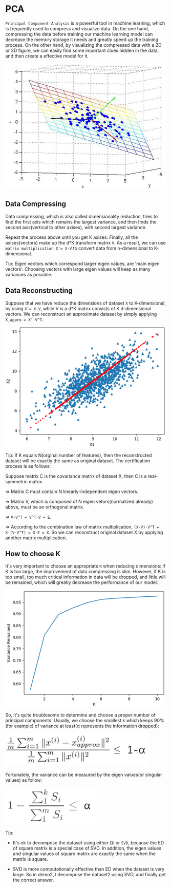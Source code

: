 # PCA
`Principal Component Analysis` is a powerful tool in machine learning, which is frequently used to compress and visualize data. On the one hand, compressing the data before training our machine learning model can decrease the memory storage it needs and greatly speed up the training process. On the other hand, by visualizing the compressed data with a 2D or 3D figure, we can easily find some important clues hidden in the data, and then create a effective model for it. 

<img width='501' height='394' src="https://github.com/Kobeyond/Codes-for-Machine-Learning/blob/master/PCA/data/PCA_3D.jpg"/>

## Data Compressing

Data compressing, which is also called dimensionality reduction, tries to find the first axis which remains the largest variance, and then finds the second axis(vertical to other axises), with second largest variance. 

Repeat the process above until you get K axises. Finally, all the axises(vectors) make up the d*K transform matrix `V`. As a result, we can use `matrix multiplication X'= X·V` to convert data from n-dimensional to K-dimensional. 

Tip: Eigen vectors which correspond larger eigen values, are 'main eigen vectors'. Choosing vectors with large eigen values will keep as many variances as possible.

## Data Reconstructing

Suppose that we have reduce the dimensions of dataset `X` to K-dimensional, by using `X'= X·V`, while V is a d*K matrix consists of K d-dimensional vectors. We can reconstruct an approximate dataset by simply applying `X_appro = X'·V^T`. 

<img width='500' height='375' src="https://github.com/Kobeyond/Codes-for-Machine-Learning/blob/master/PCA/data/PCA_model.png"/>

Tip: If K equals N(orginal number of features), then the reconstructed dataset will be exactly the same as original dataset. The certification process is as follows:

Suppose matrix C is the covariance matrix of dataset X, then C is a real-symmetric matrix.

=> Matrix C must contain N linearly-independent eigen vectors.

=> Matrix V, which is composed of N eigen vetors(normalized already) above, must be an orthogonal matrix.

=> `V·V^T = V^T·V = E`. 

=> According to the combination law of matrix multiplication, `(X·V)·V^T = X·(V·V^T) = X·E = X`. So we can reconstruct original dataset  X by applying another matrix multiplication. 


## How to choose K

It's very important to choose an appropriate `K` when reducing dimensions: If K is too large, the improvement of data compressing is slim. However, if K is too small, too much critical information in data will be dropped, and little will be remained, which will greatly decrease the performance of our model.

<img width='500' height='365' src="https://github.com/Kobeyond/Codes-for-Machine-Learning/blob/master/PCA/data/choose_k_new.png"/>

So, it's quite troublesome to determine and choose a proper number of principal components. Usually, we choose the smallest k which keeps 90%(for example) of variance at least(α represents the information dropped):

<img width='450' height='104' src="https://github.com/Kobeyond/Codes-for-Machine-Learning/blob/master/PCA/data/formulars_variance.png"/>

Fortunately, the variance can be measured by the eigen values(or singular values) as follow:

<img width='280' height='116' src="https://github.com/Kobeyond/Codes-for-Machine-Learning/blob/master/PCA/data/singular.png"/>

Tip:

- It's ok to decompose the dataset using either `ED` or `SVD`, because the ED of square matrix is a special case of SVD. In addition, the eigen values and singular values of square matrix are exactly the same when the matrix is square.

- SVD is more computationally effective than ED when the dataset is very large. So in demo2, I decompose the dataset2 using SVD, and finally get the correct answer.
